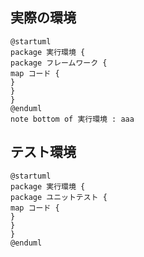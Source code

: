 ## 実際の環境

```
@startuml
package 実行環境 {
package フレームワーク {
map コード {
}
}
}
@enduml
note bottom of 実行環境 : aaa
```

## テスト環境

```
@startuml
package 実行環境 {
package ユニットテスト {
map コード {
}
}
}
@enduml
```
